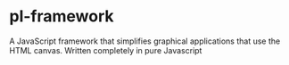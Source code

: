 # pl-framework

A JavaScript framework that simplifies graphical applications that use the HTML canvas. Written completely in pure Javascript
